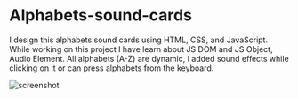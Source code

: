 # Alphabets-sound-cards
I design this alphabets sound cards using HTML, CSS, and JavaScript. While working on this project I have learn about JS DOM and JS Object, Audio Element. All alphabets (A-Z) are dynamic, I added sound effects while clicking on it or can press alphabets from the keyboard.


![screenshot](https://github.com/user-attachments/assets/681fd9a3-05c8-4bf1-a2fb-b47a1b69a838)
